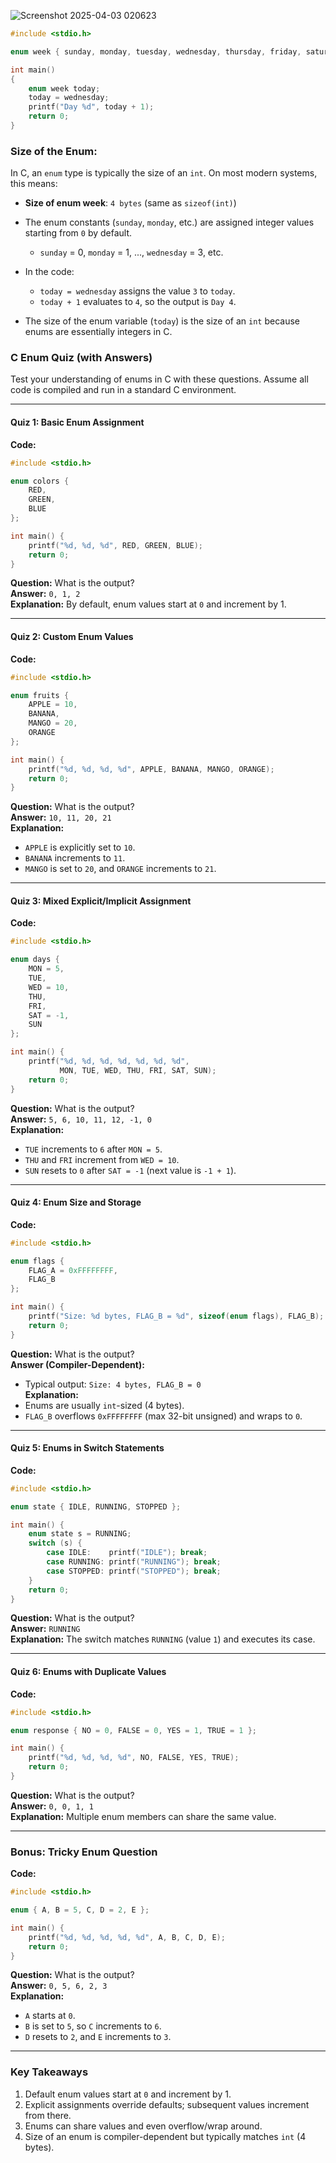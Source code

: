 ![Screenshot 2025-04-03 020623](https://github.com/user-attachments/assets/aac539d7-98e8-440e-b1c7-6dcfef447038)

```c
#include <stdio.h>

enum week { sunday, monday, tuesday, wednesday, thursday, friday, saturday };

int main()
{
    enum week today;
    today = wednesday;
    printf("Day %d", today + 1);
    return 0;
}
```

### Size of the Enum:
In C, an `enum` type is typically the size of an `int`. On most modern systems, this means:

- **Size of enum week**: `4 bytes` (same as `sizeof(int)`)


- The enum constants (`sunday`, `monday`, etc.) are assigned integer values starting from `0` by default.
   - `sunday` = 0, `monday` = 1, ..., `wednesday` = 3, etc.
- In the code:
   - `today = wednesday` assigns the value `3` to `today`.
   - `today + 1` evaluates to `4`, so the output is `Day 4`.
- The size of the enum variable (`today`) is the size of an `int` because enums are essentially integers in C.


### **C Enum Quiz (with Answers)**  
Test your understanding of enums in C with these questions. Assume all code is compiled and run in a standard C environment.

---

#### **Quiz 1: Basic Enum Assignment**
**Code:**
```c
#include <stdio.h>

enum colors {
    RED,
    GREEN,
    BLUE
};

int main() {
    printf("%d, %d, %d", RED, GREEN, BLUE);
    return 0;
}
```
**Question:** What is the output?  
**Answer:** `0, 1, 2`  
**Explanation:** By default, enum values start at `0` and increment by 1.

---

#### **Quiz 2: Custom Enum Values**
**Code:**
```c
#include <stdio.h>

enum fruits {
    APPLE = 10,
    BANANA,
    MANGO = 20,
    ORANGE
};

int main() {
    printf("%d, %d, %d, %d", APPLE, BANANA, MANGO, ORANGE);
    return 0;
}
```
**Question:** What is the output?  
**Answer:** `10, 11, 20, 21`  
**Explanation:**  
- `APPLE` is explicitly set to `10`.  
- `BANANA` increments to `11`.  
- `MANGO` is set to `20`, and `ORANGE` increments to `21`.

---

#### **Quiz 3: Mixed Explicit/Implicit Assignment**
**Code:**
```c
#include <stdio.h>

enum days {
    MON = 5,
    TUE,
    WED = 10,
    THU,
    FRI,
    SAT = -1,
    SUN
};

int main() {
    printf("%d, %d, %d, %d, %d, %d, %d", 
           MON, TUE, WED, THU, FRI, SAT, SUN);
    return 0;
}
```
**Question:** What is the output?  
**Answer:** `5, 6, 10, 11, 12, -1, 0`  
**Explanation:**  
- `TUE` increments to `6` after `MON = 5`.  
- `THU` and `FRI` increment from `WED = 10`.  
- `SUN` resets to `0` after `SAT = -1` (next value is `-1 + 1`).

---

#### **Quiz 4: Enum Size and Storage**
**Code:**
```c
#include <stdio.h>

enum flags {
    FLAG_A = 0xFFFFFFFF,
    FLAG_B
};

int main() {
    printf("Size: %d bytes, FLAG_B = %d", sizeof(enum flags), FLAG_B);
    return 0;
}
```
**Question:** What is the output?  
**Answer (Compiler-Dependent):**  
- Typical output: `Size: 4 bytes, FLAG_B = 0`  
**Explanation:**  
- Enums are usually `int`-sized (4 bytes).  
- `FLAG_B` overflows `0xFFFFFFFF` (max 32-bit unsigned) and wraps to `0`.

---

#### **Quiz 5: Enums in Switch Statements**
**Code:**
```c
#include <stdio.h>

enum state { IDLE, RUNNING, STOPPED };

int main() {
    enum state s = RUNNING;
    switch (s) {
        case IDLE:    printf("IDLE"); break;
        case RUNNING: printf("RUNNING"); break;
        case STOPPED: printf("STOPPED"); break;
    }
    return 0;
}
```
**Question:** What is the output?  
**Answer:** `RUNNING`  
**Explanation:** The switch matches `RUNNING` (value `1`) and executes its case.

---

#### **Quiz 6: Enums with Duplicate Values**
**Code:**
```c
#include <stdio.h>

enum response { NO = 0, FALSE = 0, YES = 1, TRUE = 1 };

int main() {
    printf("%d, %d, %d, %d", NO, FALSE, YES, TRUE);
    return 0;
}
```
**Question:** What is the output?  
**Answer:** `0, 0, 1, 1`  
**Explanation:** Multiple enum members can share the same value.

---

### **Bonus: Tricky Enum Question**
**Code:**
```c
#include <stdio.h>

enum { A, B = 5, C, D = 2, E };

int main() {
    printf("%d, %d, %d, %d, %d", A, B, C, D, E);
    return 0;
}
```
**Question:** What is the output?  
**Answer:** `0, 5, 6, 2, 3`  
**Explanation:**  
- `A` starts at `0`.  
- `B` is set to `5`, so `C` increments to `6`.  
- `D` resets to `2`, and `E` increments to `3`.

---

### **Key Takeaways**
1. Default enum values start at `0` and increment by 1.  
2. Explicit assignments override defaults; subsequent values increment from there.  
3. Enums can share values and even overflow/wrap around.  
4. Size of an enum is compiler-dependent but typically matches `int` (4 bytes).  
